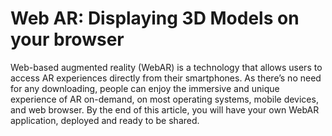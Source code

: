 # Web AR: Displaying 3D Models on your browser
Web-based augmented reality (WebAR) is a technology that allows users to access AR experiences directly from their smartphones. As there’s no need for any downloading, people can enjoy the immersive and unique experience of AR on-demand, on most operating systems, mobile devices, and web browser. By the end of this article, you will have your own WebAR application, deployed and ready to be shared.
